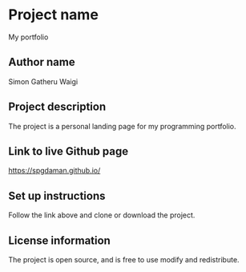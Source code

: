 # Project name
My portfolio

## Author name
Simon Gatheru Waigi

## Project description
The project is a personal landing page for my programming portfolio.

## Link to live Github page
https://spgdaman.github.io/

## Set up instructions
Follow the link above and clone or download the project.

## License information
The project is open source, and is free to use modify and redistribute.
